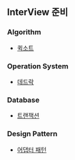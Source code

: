 ## InterView 준비


### Algorithm
- [퀵소트](https://github.com/kim6394/gs_Algorithm/blob/master/Algorithm(Study)/%EA%B0%9C%EB%85%90%20%EC%A0%95%EB%A6%AC/InterView/Algorithm/QuickSort.md)

### Operation System
- [데드락](https://github.com/kim6394/gs_Algorithm/blob/master/Algorithm(Study)/%EA%B0%9C%EB%85%90%20%EC%A0%95%EB%A6%AC/InterView/Operation%20System/DeadLock.md)

### Database
- [트랜잭션](https://github.com/kim6394/gs_Algorithm/blob/master/Algorithm(Study)/%EA%B0%9C%EB%85%90%20%EC%A0%95%EB%A6%AC/InterView/Database/Transaction.md)

### Design Pattern
- [어댑터 패턴](https://github.com/kim6394/gs_Algorithm/blob/master/Algorithm(Study)/%EA%B0%9C%EB%85%90%20%EC%A0%95%EB%A6%AC/InterView/Design%20Pattern/Adapter%20Pattern.md)

